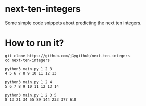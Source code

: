 # next-ten-integers
Some simple code snippets about predicting the next ten integers.

# How to run it?

```
git clone https://github.com/j3ygithub/next-ten-integers
cd next-ten-integers

python3 main.py 1 2 3
4 5 6 7 8 9 10 11 12 13

python3 main.py 1 2 4
5 6 7 8 9 10 11 12 13 14

python3 main.py 1 2 3 5
8 13 21 34 55 89 144 233 377 610
```

